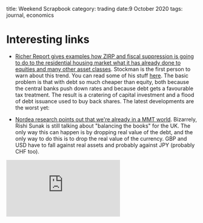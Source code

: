 title: Weekend Scrapbook
category: trading
date:9 October 2020
tags: journal, economics


# Interesting links

* [Richer Report gives examples how ZIRP and fiscal suppression is going to do to the residential housing market what it has already done to equities and many other asset classes](https://wolfstreet.com/2020/10/08/the-big-boys-are-back-financializing-single-family-houses/).
Stockman is the first person to warn about this trend. You can read some of his stuff [here](https://www.davidstockmanscontracorner.com/the-financialization-of-american-business-how-cheap-debt-fuels-the-bubble/). The basic problem is that with debt so much cheaper than equity, both because the central banks push down rates and because debt gets a favourable tax treatment. The result is a cratering of capital investment and a flood of debt issuance used to buy back shares. The latest developments are the worst yet:

* [Nordea research points out that we're already in a MMT world](https://corporate.nordea.com/article/60553/fx-weekly-this-is-mmt-how-should-you-trade-it). Bizarrely, Rishi Sunak is still talking about "balancing the books" for the UK. The only way this can happen is by dropping real value of the debt, and the only way to do this is to drop the real value of the currency. GBP and USD have to fall against real assets and probably against JPY (probably CHF too).

<div class="embed-container"><iframe src="https://fred.stlouisfed.org/graph/graph-landing.php?g=wA8Y&width=670&height=475" scrolling="no" frameborder="0" style="overflow:hidden;" allowTransparency="true" loading="lazy"></iframe></div><script src="https://fred.stlouisfed.org/graph/js/embed.js" type="text/javascript"></script>


